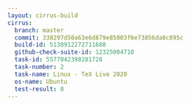 ```yaml
---
layout: cirrus-build
cirrus:
  branch: master
  commit: 338297d50a63e6d879e85003f6e73856da0c895c
  build-id: 5138912272711680
  github-check-suite-id: 12325004710
  task-id: 5577042398281728
  task-number: 2
  task-name: Linux - TeX Live 2020
  os-name: Ubuntu
  test-result: 0
---
```


